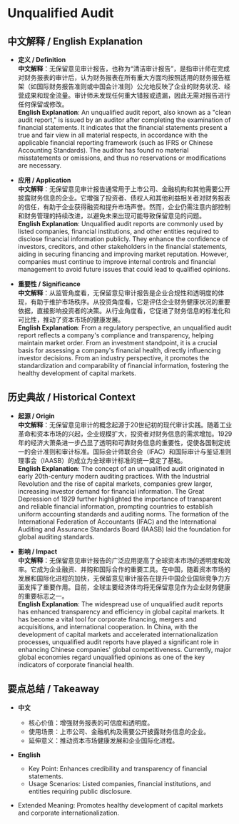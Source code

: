 # Unqualified Audit

## 中文解释 / English Explanation

* **定义 / Definition**  
  **中文解释**：无保留意见审计报告，也称为“清洁审计报告”，是指审计师在完成对财务报表的审计后，认为财务报表在所有重大方面均按照适用的财务报告框架（如国际财务报告准则或中国会计准则）公允地反映了企业的财务状况、经营成果和现金流量。审计师未发现任何重大错报或遗漏，因此无需对报告进行任何保留或修改。  
  **English Explanation**: An unqualified audit report, also known as a "clean audit report," is issued by an auditor after completing the examination of financial statements. It indicates that the financial statements present a true and fair view in all material respects, in accordance with the applicable financial reporting framework (such as IFRS or Chinese Accounting Standards). The auditor has found no material misstatements or omissions, and thus no reservations or modifications are necessary.

* **应用 / Application**  
  **中文解释**：无保留意见审计报告通常用于上市公司、金融机构和其他需要公开披露财务信息的企业。它增强了投资者、债权人和其他利益相关者对财务报表的信任，有助于企业获得融资和提升市场声誉。然而，企业仍需注意内部控制和财务管理的持续改进，以避免未来出现可能导致保留意见的问题。  
  **English Explanation**: Unqualified audit reports are commonly used by listed companies, financial institutions, and other entities required to disclose financial information publicly. They enhance the confidence of investors, creditors, and other stakeholders in the financial statements, aiding in securing financing and improving market reputation. However, companies must continue to improve internal controls and financial management to avoid future issues that could lead to qualified opinions.

* **重要性 / Significance**  
  **中文解释**：从监管角度看，无保留意见审计报告是企业合规性和透明度的体现，有助于维护市场秩序。从投资角度看，它是评估企业财务健康状况的重要依据，直接影响投资者的决策。从行业角度看，它促进了财务信息的标准化和可比性，推动了资本市场的健康发展。  
  **English Explanation**: From a regulatory perspective, an unqualified audit report reflects a company's compliance and transparency, helping maintain market order. From an investment standpoint, it is a crucial basis for assessing a company's financial health, directly influencing investor decisions. From an industry perspective, it promotes the standardization and comparability of financial information, fostering the healthy development of capital markets.

## 历史典故 / Historical Context

* **起源 / Origin**  
  **中文解释**：无保留意见审计的概念起源于20世纪初的现代审计实践。随着工业革命和资本市场的兴起，企业规模扩大，投资者对财务信息的需求增加。1929年的经济大萧条进一步凸显了透明和可靠财务信息的重要性，促使各国制定统一的会计准则和审计标准。国际会计师联合会（IFAC）和国际审计与鉴证准则理事会（IAASB）的成立为全球审计标准的统一奠定了基础。  
  **English Explanation**: The concept of an unqualified audit originated in early 20th-century modern auditing practices. With the Industrial Revolution and the rise of capital markets, companies grew larger, increasing investor demand for financial information. The Great Depression of 1929 further highlighted the importance of transparent and reliable financial information, prompting countries to establish uniform accounting standards and auditing norms. The formation of the International Federation of Accountants (IFAC) and the International Auditing and Assurance Standards Board (IAASB) laid the foundation for global auditing standards.

* **影响 / Impact**  
  **中文解释**：无保留意见审计报告的广泛应用提高了全球资本市场的透明度和效率。它成为企业融资、并购和国际合作的重要工具。在中国，随着资本市场的发展和国际化进程的加快，无保留意见审计报告在提升中国企业国际竞争力方面发挥了重要作用。目前，全球主要经济体均将无保留意见作为企业财务健康的重要标志之一。  
  **English Explanation**: The widespread use of unqualified audit reports has enhanced transparency and efficiency in global capital markets. It has become a vital tool for corporate financing, mergers and acquisitions, and international cooperation. In China, with the development of capital markets and accelerated internationalization processes, unqualified audit reports have played a significant role in enhancing Chinese companies' global competitiveness. Currently, major global economies regard unqualified opinions as one of the key indicators of corporate financial health.

## 要点总结 / Takeaway

* **中文**  
  - 核心价值：增强财务报表的可信度和透明度。
  - 使用场景：上市公司、金融机构及需要公开披露财务信息的企业。
  - 延伸意义：推动资本市场健康发展和企业国际化进程。

* **English**  
  - Key Point: Enhances credibility and transparency of financial statements.
  - Usage Scenarios: Listed companies, financial institutions, and entities requiring public disclosure.
- Extended Meaning: Promotes healthy development of capital markets and corporate internationalization.